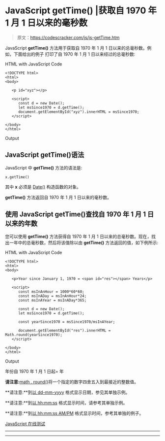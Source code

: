 # JavaScript getTime() |获取自 1970 年 1 月 1 日以来的毫秒数

> 原文：<https://codescracker.com/js/js-getTime.htm>

JavaScript **getTime()** 方法用于获取自 1970 年 1 月 1 日以来的总毫秒数。例如，下面给出的例子 打印了自 1970 年 1 月 1 日以来经过的总毫秒数:

HTML with JavaScript Code

```
<!DOCTYPE html>
<html>
<body>

   <p id="xyz"></p>

   <script>
      const d = new Date();
      let msSince1970 = d.getTime();
      document.getElementById("xyz").innerHTML = msSince1970;
   </script>

</body>
</html>
```

Output

## JavaScript getTime()语法

JavaScript 中 **getTime()** 方法的语法是:

```
x.getTime()
```

其中 **x** 必须是 [Date()](/js/js-date-constructor.htm) 构造函数的对象。

**getTime()** 方法返回自 1970 年 1 月 1 日以来的毫秒数。

## 使用 JavaScript getTime()查找自 1970 年 1 月 1 日以来的年数

您可以使用 **getTime()** 方法获得自 1970 年 1 月 1 日以来的总毫秒数。现在，找出一年中的总毫秒数，然后将该值除以由 **getTime()** 方法返回的值，如下例所示:

HTML with JavaScript Code

```
<!DOCTYPE html>
<html>
<body>

   <p>Year since January 1, 1970 = <span id="res"></span> Years</p>

   <script>
      const msInAnHour = 1000*60*60;
      const msInADay = msInAnHour*24;
      const msInAYear = msInADay*365;

      const d = new Date();
      let msSince1970 = d.getTime();

      const yearSince1970 = msSince1970/msInAYear;

      document.getElementById("res").innerHTML = Math.round(yearSince1970);
   </script>

</body>
</html>
```

Output

年份自 1970 年 1 月 1 日起= 年

**请注意:**[math . round()](/js/js-Math-round.htm)将一个指定的数字四舍五入到最接近的整数值。

**请注意:**到[以 dd-mm-yyyy](/js/js-dates.htm#b) 格式显示日期，参见其单独示例。

**请注意:**到[以 hh:mm:ss](/js/js-dates.htm#c) 格式显示时间，请参考其单独示例。

**请注意:**到[以 hh:mm:ss AM/PM](/js/js-dates.htm#d) 格式显示时间，参考其单独的例子。

[JavaScript 在线测试](/exam/showtest.php?subid=6)

* * *

* * *